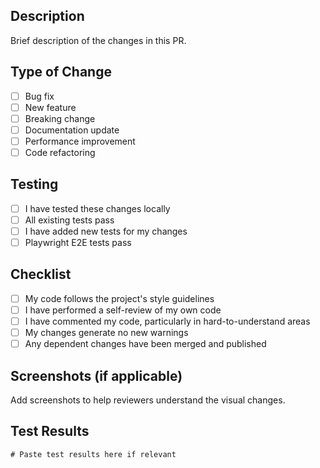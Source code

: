 ## Description
Brief description of the changes in this PR.

## Type of Change
- [ ] Bug fix
- [ ] New feature
- [ ] Breaking change
- [ ] Documentation update
- [ ] Performance improvement
- [ ] Code refactoring

## Testing
- [ ] I have tested these changes locally
- [ ] All existing tests pass
- [ ] I have added new tests for my changes
- [ ] Playwright E2E tests pass

## Checklist
- [ ] My code follows the project's style guidelines
- [ ] I have performed a self-review of my own code
- [ ] I have commented my code, particularly in hard-to-understand areas
- [ ] My changes generate no new warnings
- [ ] Any dependent changes have been merged and published

## Screenshots (if applicable)
Add screenshots to help reviewers understand the visual changes.

## Test Results
```
# Paste test results here if relevant
```